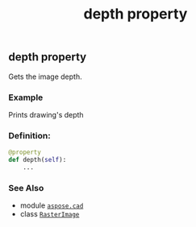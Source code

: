 ﻿---
title: depth property
second_title: Aspose.CAD for Python via .NET API References
description: 
type: docs
weight: 490
url: /python-net/aspose.cad/rasterimage/depth/
is_root: false
---

## depth property


Gets the image depth.

### Example 


Prints drawing's depth
### Definition:
```python
@property
def depth(self):
    ...
```

### See Also
* module [`aspose.cad`](../../)
* class [`RasterImage`](/cad/python-net/aspose.cad/rasterimage)
